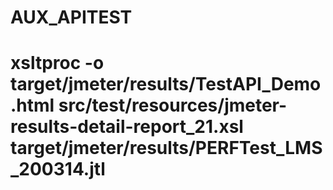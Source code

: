 # <H1>AUX_APITEST<H1>
# xsltproc -o target/jmeter/results/TestAPI_Demo.html src/test/resources/jmeter-results-detail-report_21.xsl target/jmeter/results/PERFTest_LMS_200314.jtl

